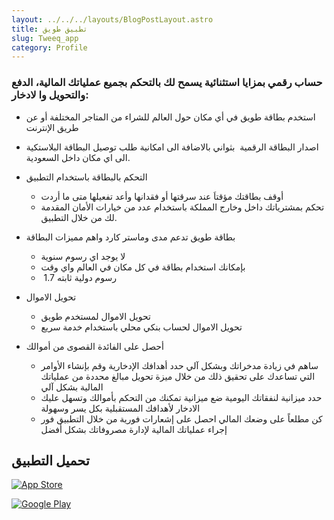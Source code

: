 ```yaml
---
layout: ../../../layouts/BlogPostLayout.astro
title: تطبيق طويق
slug: Tweeq_app
category: Profile
---
```

### حساب رقمي بمزايا استثنائية يسمح لك بالتحكم بجميع عملياتك المالية، الدفع والتحويل وا لادخار:

* استخدم بطاقة طويق في أي مكان حول العالم للشراء من المتاجر المختلفة أو عن طريق الإنترنت
* اصدار البطاقة الرقمية  بثواني بالاضافة الى امكانية طلب توصيل البطاقة البلاستكية الى اي مكان داخل السعودية.
* التحكم بالبطاقة باستخدام التطبيق

   * أوقف بطاقتك مؤقتاَ عند سرقتها أو فقدانها وأعد تفعيلها متى ما أردت
   * تحكم بمشترياتك داخل وخارج المملكة باستخدام عدد من خيارات الأمان المقدمة لك من خلال التطبيق.
* بطاقة طويق تدعم مدى وماستر كارد واهم مميزات البطاقة

   * لا يوجد اي رسوم سنوية
   * بإمكانك استخدام بطاقة في كل مكان في العالم واي وقت
   *  رسوم دولية ثابته 1.7
* تحويل الاموال

   * تحويل الاموال لمستخدم طويق
   * تحويل الاموال لحساب بنكي محلي باستخدام خدمة سريع
* أحصل على الفائدة القصوى من أموالك

   * ساهم في زيادة مدخراتك وبشكل آلي
    حدد أهدافك الإدخارية وقم بإنشاء الأوامر التي تساعدك على تحقيق ذلك من خلال ميزة تحويل مبالغ محددة من عملياتك المالية بشكل آلي
   * حدد ميزانية لنفقاتك اليومية
    ضع ميزانية تمكنك من التحكم بأموالك وتسهل عليك الادخار لأهدافك المستقبلية بكل يسر وسهولة
   * كن مطلعاً على وضعك المالي
    احصل على إشعارات فورية من خلال التطبيق فور إجراء عملياتك المالية لإدارة مصروفاتك بشكل أفضل

## تحميل التطبيق

[![App Store](https://tweeq.alt.sa/uploads/814392bd9688bada736a1afc0883d2fc331be4d6.png "App Store")](https://apps.apple.com/sa/app/tweeq-spending-account/id1537393048)

[![Google Play](https://tweeq.alt.sa/uploads/bacbcfcb294c5ccf05567e78e2081a808eb79b46.png "Google Play")](https://play.google.com/store/apps/details?id=sa.tweeq.app&hl=en&gl=US)